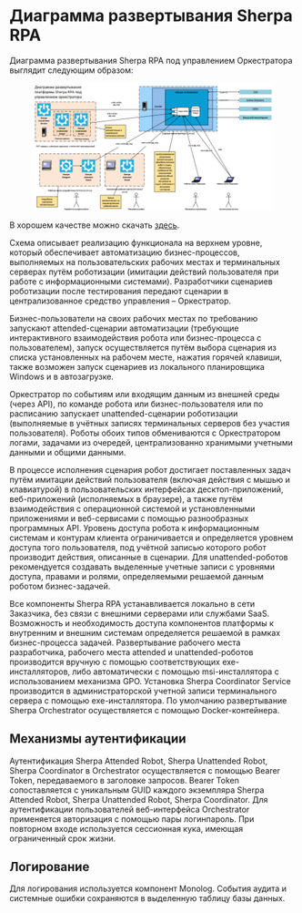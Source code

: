 # Диаграмма развертывания Sherpa RPA

Диаграмма развертывания Sherpa RPA под управлением Оркестратора выглядит следующим образом:

<figure><img src="../../.gitbook/assets/изображение (1) (1) (1) (1) (1) (1) (1) (1) (1).png" alt=""><figcaption></figcaption></figure>

В хорошем качестве можно скачать [здесь](https://drive.google.com/file/d/1pk9I-S76C23NwCPEY_UosRxBOy984k3T/view?usp=drive_link).

Схема описывает реализацию функционала на верхнем уровне, который обеспечивает автоматизацию бизнес-процессов, выполняемых на пользовательских рабочих местах и терминальных серверах путём роботизации (имитации действий пользователя при работе с информационными системами). Разработчики сценариев роботизации после тестирования передают сценарии в централизованное средство управления – Оркестратор.

Бизнес-пользователи на своих рабочих местах по требованию запускают attended-сценарии автоматизации (требующие интерактивного взаимодействия робота или бизнес-процесса с пользователем), запуск осуществляется путём выбора сценария из списка установленных на рабочем месте, нажатия горячей клавиши, также возможен запуск сценариев из локального планировщика Windows и в автозагрузке.&#x20;

Оркестратор по событиям или входящим данным из внешней среды (через API), по команде робота или бизнес-пользователя или по расписанию запускает unattended-сценарии роботизации (выполняемые в учётных записях терминальных серверов без участия пользователя). Роботы обоих типов обмениваются с Оркестратором логами, задачами из очередей, централизованно хранимыми учетными данными и общими данными.&#x20;

В процессе исполнения сценария робот достигает поставленных задач путём имитации действий пользователя (включая действия с мышью и клавиатурой) в пользовательских интерфейсах десктоп-приложений, веб-приложений (исполняемых в браузере), а также путём взаимодействия с операционной системой и установленными приложениями и веб-сервисами с помощью разнообразных программных API. Уровень доступа робота к информационным системам и контурам клиента ограничивается и определяется уровнем доступа того пользователя, под учётной записью которого робот производит действия, описанные в сценарии. Для unattended-роботов рекомендуется создавать выделенные учетные записи с уровнями доступа, правами и ролями, определяемыми решаемой данным роботом бизнес-задачей.

Все компоненты Sherpa RPA устанавливается локально в сети Заказчика, без связи с внешними серверами или службами SaaS. Возможность и необходимость доступа компонентов платформы к внутренним и внешним системам определяется решаемой в рамках бизнес-процесса задачей. Развертывание рабочего места разработчика, рабочего места attended и unattended-роботов производится вручную с помощью соответствующих exe-инсталляторов, либо автоматически с помощью msi-инсталлятора с использованием механизма GPO. Установка Sherpa Coordinator Service производится в администраторской учетной записи терминального сервера с помощью exe-инсталлятора. По умолчанию развертывание Sherpa Orchestrator осуществляется с помощью Docker-контейнера.

## **Механизмы аутентификации**

Аутентификация Sherpa Attended Robot, Sherpa Unattended Robot, Sherpa Coordinator в Orchestrator осуществляется с помощью Bearer Token, передаваемого в заголовке запросов. Bearer Token сопоставляется с уникальным GUID каждого экземпляра Sherpa Attended Robot, Sherpa Unattended Robot, Sherpa Coordinator. Для аутентификации пользователей веб-интерфейса Orchestrator применяется авторизация с помощью пары логинпароль. При повторном входе используется сессионная кука, имеющая ограниченный срок жизни.

## **Логирование**

Для логирования используется компонент Monolog. События аудита и системные ошибки сохраняются в выделенную таблицу базы данных.
